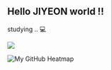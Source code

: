 ## Hello JIYEON world !! 

studying .. 💻


<img src="https://img.shields.io/badge/python-%233776AB.svg?&style=for-the-badge&logo=python&logoColor=white" />


![My GitHub Heatmap](https://mazassumnida.github.io/api?handle=YOUR_GITHUB_ID&theme=dark)

